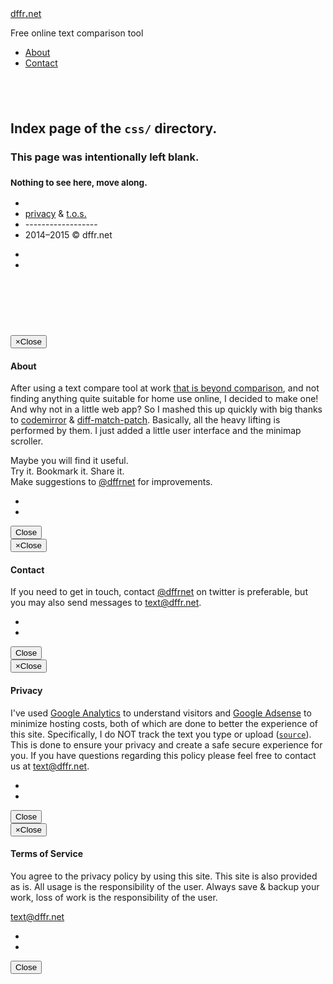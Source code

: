 <!DOCTYPE html>
<html lang="en">
<head>
<meta content="width=device-width, initial-scale=1" name="viewport"/>
<!----><meta charset="utf-8"/>
<meta content="IE=edge" http-equiv="X-UA-Compatible"/>
<meta content="width=device-width, initial-scale=1" name="viewport"/>
<meta content="blank index page of css directory" name="description"/>
<meta content="tmthydvnprt" name="author"/>
<meta content="i,n,d,e,x" name="keywords"/>
<title>css directory index</title>
<link href="../../../../../../img/favicon.ico" id="favicon" rel="shortcut icon" type="image/x-icon"/>
<link href="../../../../../../img/icon_60x60.png" rel="apple-touch-icon"/>
<link href="../../../../../../img/icon_76x76.png" rel="apple-touch-icon" sizes="76x76"/>
<link href="../../../../../../img/icon_120x120.png" rel="apple-touch-icon" sizes="120x120"/>
<link href="../../../../../../img/icon_152x152.png" rel="apple-touch-icon" sizes="152x152"/>
<meta content="http://dffr.net" property="og:url"/>
<meta content="website" property="og:type"/>
<meta content="css directory index" property="og:title"/>
<meta content="http://dffr.net/img/icon.png" property="og:image"/>
<meta content="../../../../../../img/icon.png" name="msapplication-TileImage"/>
<meta content="#3498db" name="msapplication-TileColor"/>
<meta content="summary" name="twitter:card"/>
<meta content="@dffrnet" name="twitter:site"/>
<meta content="dffr.net" name="twitter:domain"/>
<meta content="Online Text Comparison Tool" name="twitter:title"/>
<meta content="Online Text Comparison Tool" name="twitter:description"/>
<meta content="../../../../../../img/icon.png" name="twitter:img"/>
<script rel="javascript" type="text/javascript">(function(i,s,o,g,r,a,m){i['GoogleAnalyticsObject']=r;i[r]=i[r]||function(){ (i[r].q=i[r].q||[]).push(arguments)},i[r].l=1*new Date();a=s.createElement(o), m=s.getElementsByTagName(o)[0];a.async=1;a.src=g;m.parentNode.insertBefore(a,m) })(window,document,'script','//www.google-analytics.com/analytics.js','ga'); ga('create', 'UA-55438894-1', 'auto'); ga('require', 'displayfeatures'); ga('require', 'linkid', 'linkid.js'); ga('send', 'pageview');</script><link href="../../../../../../css/bootstrap.min_whhg_codemirror_mbo_merge_dffrnet.css" rel="stylesheet" type="text/css"/></head>
<body>
<div class="navbar navbar-default navbar-fixed-top" id="header" role="navigation">
<div class="container">
<div class="navbar-header pull-left">
<a alt="
dffr.net
" class="navbar-brand" href="#" title="
dffr.net
">
<span class="text-warning">dffr</span><span class="text-info"><strong>.</strong></span><span class="text-success">net</span>
</a>
</div>
<div class="navbar-header pull-left">
<p class="navbar-text">Free online text comparison tool</p>
</div>
<div class="navbar-header pull-right">
<ul class="nav navbar-nav">
<li><a alt="About" class="modal-btn" href="#about" title="About">About</a></li>
<li><a alt="Contact" class="modal-btn" href="#contact" title="Contact">Contact</a></li>
</ul>
</div>
</div>
</div>
<div id="holder">
<div class="container text-center" id="page">
<h2><br/></h2>
<h2>Index page of the <code>css/</code> directory.</h2>
<h3>This page was intentionally left blank.</h3>
<h3><small>Nothing to see here, move along.</small></h3>
</div>
</div>
<div class="container" id="footer">
<div class="row">
<div class="col-xs-3">
<ul class="list-unstyled text-center" id="privacy-tos-copy">
<li>&nbsp;</li>
<li><a alt="privacy" class="modal-btn" data-placement="top" data-toggle="tooltip" href="#privacy" title="View the privacy policy">privacy</a> &amp; <a alt="t.o.s." class="modal-btn" data-placement="top" data-toggle="tooltip" href="#tos" title="View the terms and conditions">t.o.s.</a></li>
<li>------------------</li>
<li>2014&ndash;2015 &copy; dffr.net</li>
</ul>
</div>
<div class="col-xs-1">
<ul class="share list-unstyled text-center">
<li><a alt="" class="btn btn-sm btn-danger" data-placement="left" data-toggle="tooltip" href="http://twitter.com/dffrnet" target="_blank" title="Twitter"><i class="icon-twitter"></i></a></li>
<!--<li><a href="http://www.facebook.com/100007441187127" target="_blank" class="btn btn-sm btn-danger" data-toggle="tooltip" data-placement="left" title="Facebook"><i class="icon-facebook"></i></a></li>-->
<li><a alt="" class="btn btn-sm btn-danger" data-placement="left" data-toggle="tooltip" href="mailto:text@dffr.net" title="Email"><i class="icon-webmail"></i></a></li>
</ul>
</div>
<div class="col-xs-8">
<script async="" rel="javascript" src="//pagead2.googlesyndication.com/pagead/js/adsbygoogle.js" type="text/javascript"></script>
<ins class="adsbygoogle" data-ad-client="ca-pub-7997757749247872" data-ad-slot="9882729083" style="display:inline-block;width:728px;height:90px"></ins>
<script rel="javascript" type="text/javascript">(adsbygoogle = window.adsbygoogle || []).push({});</script>
</div>
</div>
</div>
<div id="modal">
<div class="modal fade" id="about-modal">
<div class="modal-dialog">
<div class="modal-content">
<div class="modal-header">
<button class="close" data-dismiss="modal" type="button"><span aria-hidden="true">&times;</span><span class="sr-only">Close</span></button>
<h4 class="modal-title">About</h4>
</div>
<div class="modal-body">
<p class="lead">After using a text compare tool at work <a alt="that is beyond comparison" href="https://www.google.com/search?rls=en&amp;q=text+compare+that+is+beyond+comparison&amp;ie=UTF-8&amp;oe=UTF-8" target="_blank" title="that is beyond comparison">that is beyond comparison</a>, and not finding anything quite suitable for home use online, I decided to make one! And why not in a little web app?  So I mashed this up quickly with big thanks to <a alt="codemirror" href="http://codemirror.net" target="_blank" title="codemirror">codemirror</a> &amp; <a alt="diff-match-patch" href="https://code.google.com/p/google-diff-match-patch/" target="_blank" title="diff-match-patch">diff-match-patch</a>. Basically, all the heavy lifting is performed by them.  I just added a little user interface and the minimap scroller.</p>
<p class="lead text-center">
                        Maybe you will find it useful.
                        <br/>Try it. Bookmark it. Share it.
                        <br/>Make suggestions to <a alt="@dffrnet" href="http://twitter.com/dffrnet" target="_blank" title="@dffrnet">@dffrnet</a> for improvements.
                    </p>
<ul class="share list-inline list-unstyled text-center" id="social">
<li><a alt="" class="btn btn-sm btn-danger" data-placement="bottom" data-toggle="tooltip" href="http://twitter.com/dffrnet" target="_blank" title="Twitter"><i class="icon-twitter"></i></a></li>
<!--<li><a href="http://www.facebook.com/100007441187127" target="_blank" class="btn btn-sm btn-danger" data-toggle="tooltip" data-placement="bottom" title="Facebook"><i class="icon-facebook"></i></a></li>-->
<li><a alt="" class="btn btn-sm btn-danger" data-placement="bottom" data-toggle="tooltip" href="mailto:text@dffr.net" title="Email"><i class="icon-webmail"></i></a></li>
</ul>
</div>
<div class="modal-footer">
<button class="btn btn-default" data-dismiss="modal" type="button">Close</button>
</div>
</div>
</div>
</div>
<div class="modal fade" id="contact-modal">
<div class="modal-dialog">
<div class="modal-content">
<div class="modal-header">
<button class="close" data-dismiss="modal" type="button"><span aria-hidden="true">&times;</span><span class="sr-only">Close</span></button>
<h4 class="modal-title">Contact</h4>
</div>
<div class="modal-body">
<p class="lead">If you need to get in touch, contact <a alt="@dffrnet" href="http://twitter.com/dffrnet" target="_blank" title="@dffrnet">@dffrnet</a> on twitter is preferable, but you may also send messages to <a alt="text@dffr.net" href="mailto:text@dffr.net" title="text@dffr.net">text@dffr.net</a>.</p>
<ul class="share list-inline list-unstyled text-center" id="social">
<li><a alt="" class="btn btn-sm btn-danger" data-placement="bottom" data-toggle="tooltip" href="http://twitter.com/dffrnet" target="_blank" title="Twitter"><i class="icon-twitter"></i></a></li>
<!--<li><a href="http://www.facebook.com/100007441187127" target="_blank" class="btn btn-sm btn-danger" data-toggle="tooltip" data-placement="bottom" title="Facebook"><i class="icon-facebook"></i></a></li>-->
<li><a alt="" class="btn btn-sm btn-danger" data-placement="bottom" data-toggle="tooltip" href="mailto:text@dffr.net" title="Email"><i class="icon-webmail"></i></a></li>
</ul>
</div>
<div class="modal-footer">
<button class="btn btn-default" data-dismiss="modal" type="button">Close</button>
</div>
</div>
</div>
</div>
<div class="modal fade" id="privacy-modal">
<div class="modal-dialog">
<div class="modal-content">
<div class="modal-header">
<button class="close" data-dismiss="modal" type="button"><span aria-hidden="true">&times;</span><span class="sr-only">Close</span></button>
<h4 class="modal-title">Privacy</h4>
</div>
<div class="modal-body">
<p class="lead">I've used <a alt="Google Analytics" href="http://www.google.com/analytics/" target="_blank" title="Google Analytics">Google Analytics</a> to understand visitors and <a alt="Google Adsense" href="http://www.google.com/adsense/" target="_blank" title="Google Adsense">Google Adsense</a> to minimize hosting costs, both of which are done to better the experience of this site. Specifically, I do <span class="text-warning">NOT</span> track the text you type or upload (<a alt="source" href="../../../../../../js/dffrnet.js" title="source"><code>source</code></a>). This is done to ensure your privacy and create a safe secure experience for you. If you have questions regarding this policy please feel free to contact us at <a alt="text@dffr.net" href="mailto:text@dffr.net?subject=Email%20about%20privacy" title="text@dffr.net">text@dffr.net</a>.</p>
<ul class="share list-inline list-unstyled text-center" id="social">
<li><a alt="" class="btn btn-sm btn-danger" data-placement="bottom" data-toggle="tooltip" href="http://twitter.com/dffrnet" target="_blank" title="Twitter"><i class="icon-twitter"></i></a></li>
<!--<li><a href="http://www.facebook.com/100007441187127" target="_blank" class="btn btn-sm btn-danger" data-toggle="tooltip" data-placement="bottom" title="Facebook"><i class="icon-facebook"></i></a></li>-->
<li><a alt="" class="btn btn-sm btn-danger" data-placement="bottom" data-toggle="tooltip" href="mailto:text@dffr.net" title="Email"><i class="icon-webmail"></i></a></li>
</ul>
</div>
<div class="modal-footer">
<button class="btn btn-default" data-dismiss="modal" type="button">Close</button>
</div>
</div>
</div>
</div>
<div class="modal fade" id="tos-modal">
<div class="modal-dialog">
<div class="modal-content">
<div class="modal-header">
<button class="close" data-dismiss="modal" type="button"><span aria-hidden="true">&times;</span><span class="sr-only">Close</span></button>
<h4 class="modal-title">Terms of Service</h4>
</div>
<div class="modal-body">
<p class="lead"> You agree to the privacy policy by using this site.  This site is also provided as is.  All usage is the responsibility of the user.  Always save &amp; backup your work, loss of work is the responsibility of the user.</p>
<p class="lead"><a alt="text@dffr.net" href="mailto:text@dffr.net" title="text@dffr.net">text@dffr.net</a></p>
<ul class="share list-inline list-unstyled text-center" id="social">
<li><a alt="" class="btn btn-sm btn-danger" data-placement="bottom" data-toggle="tooltip" href="http://twitter.com/dffrnet" target="_blank" title="Twitter"><i class="icon-twitter"></i></a></li>
<!--<li><a href="http://www.facebook.com/100007441187127" target="_blank" class="btn btn-sm btn-danger" data-toggle="tooltip" data-placement="bottom" title="Facebook"><i class="icon-facebook"></i></a></li>-->
<li><a alt="" class="btn btn-sm btn-danger" data-placement="bottom" data-toggle="tooltip" href="mailto:text@dffr.net" title="Email"><i class="icon-webmail"></i></a></li>
</ul>
</div>
<div class="modal-footer">
<button class="btn btn-default" data-dismiss="modal" type="button">Close</button>
</div>
</div>
</div>
</div>
</div>
<script id="scripts" rel="javascript" src="../../../../../../js/jquery-2.1.3.min_bootstrap.min_diff_match_patch.min_codemirror.min_active-line.min_merge.min_dffrnet.js" type="text/javascript"></script>
</body>
</html>